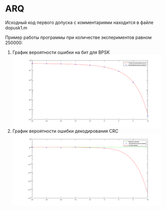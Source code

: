 # ARQ
Исходный код первого допуска с комментариями находится в файле dopusk1.m

Пример работы программы при количестве экспериментов равном 250000:
1. График вероятности ошибки на бит для BPSK
![Image alt](https://github.com/polina-paterikina/ARQ/blob/master/img/pb.png)
2. График вероятности ошибки декодирования CRC
![Image alt](https://github.com/polina-paterikina/ARQ/blob/master/img/crc.png)
